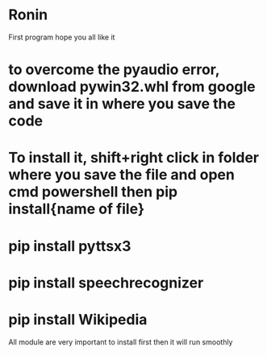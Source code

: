 # Ronin
First program 
hope you all like it
# to overcome the pyaudio error, download pywin32.whl from google and save it in where you save the code
# To install it, shift+right click in folder where you save the file and open cmd powershell then pip install{name of file}
# pip install pyttsx3
# pip install speechrecognizer 
# pip install Wikipedia
  All module are very important to install first then it will run smoothly
